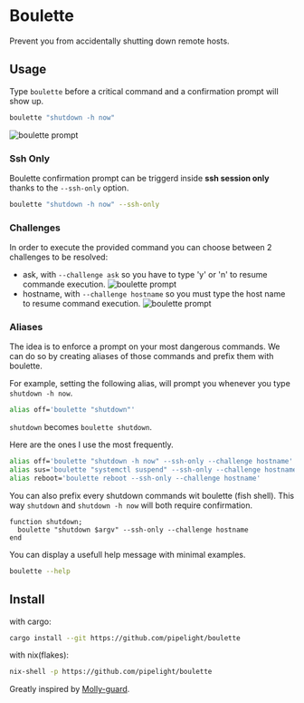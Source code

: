 # Boulette

Prevent you from accidentally shutting down remote hosts.

## Usage

Type `boulette` before a critical command and a confirmation prompt will show up.

```sh
boulette "shutdown -h now"
```

![boulette prompt](https://github.com/pipelight/boulette/blob/main/public/images/ask_challenge.png)

### Ssh Only

Boulette confirmation prompt can be triggerd inside **ssh session only** thanks to the `--ssh-only` option.

```sh
boulette "shutdown -h now" --ssh-only
```

### Challenges

In order to execute the provided command you can choose between 2 challenges to be resolved:

- ask, with `--challenge ask` so you have to type 'y' or 'n' to resume commande execution.
  ![boulette prompt](https://github.com/pipelight/boulette/blob/main/public/images/ask_challenge.png)
- hostname, with `--challenge hostname` so you must type the host name to resume command execution.
  ![boulette prompt](https://github.com/pipelight/boulette/blob/main/public/images/hostname_challenge.png)

### Aliases

The idea is to enforce a prompt on your most dangerous commands.
We can do so by creating aliases of those commands and prefix them with boulette.

For example, setting the following alias, will prompt you whenever you type `shutdown -h now`.

```sh
alias off='boulette "shutdown"'
```

`shutdown` becomes `boulette shutdown`.

Here are the ones I use the most frequently.

```sh
alias off='boulette "shutdown -h now" --ssh-only --challenge hostname'
alias sus='boulette "systemctl suspend" --ssh-only --challenge hostname'
alias reboot='boulette reboot --ssh-only --challenge hostname'
```

You can also prefix every shutdown commands wit boulette (fish shell).
This way `shutdown` and `shutdown -h now` will both require confirmation.

```fish
function shutdown;
  boulette "shutdown $argv" --ssh-only --challenge hostname
end
```

You can display a usefull help message with minimal examples.

```sh
boulette --help
```

## Install

with cargo:

```sh
cargo install --git https://github.com/pipelight/boulette

```

with nix(flakes):

```sh
nix-shell -p https://github.com/pipelight/boulette

```

Greatly inspired by [Molly-guard](https://salsa.debian.org/debian/molly-guard).
